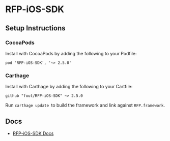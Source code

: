 # RFP-iOS-SDK

## Setup Instructions

### CocoaPods

Install with CocoaPods by adding the following to your Podfile:


```
pod 'RFP-iOS-SDK', '~> 2.5.0'
```

### Carthage

Install with Carthage by adding the following to your Cartfile:


```
github "fout/RFP-iOS-SDK" ~> 2.5.0
```

Run `carthage update `to build the framework and link against `RFP.framework`.


## Docs
- [RFP-iOS-SDK Docs](https://fout.github.io/RFP-iOS-SDK/)

